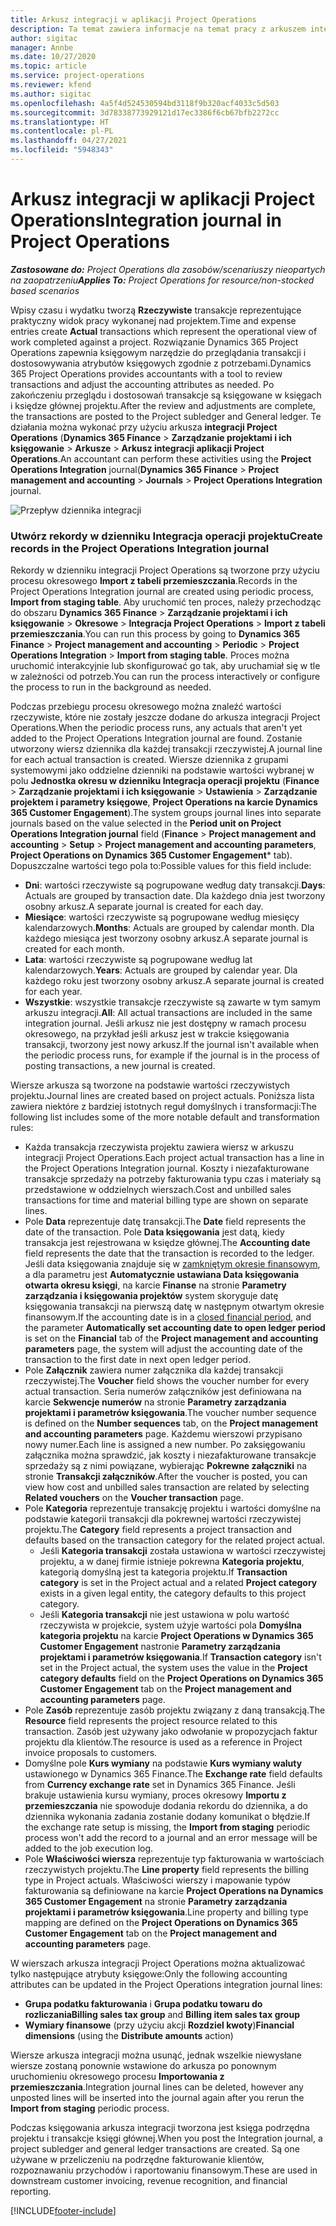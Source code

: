 ```yaml
---
title: Arkusz integracji w aplikacji Project Operations
description: Ta temat zawiera informacje na temat pracy z arkuszem integracji w Project Operations.
author: sigitac
manager: Annbe
ms.date: 10/27/2020
ms.topic: article
ms.service: project-operations
ms.reviewer: kfend
ms.author: sigitac
ms.openlocfilehash: 4a5f4d524530594bd3118f9b320acf4033c5d503
ms.sourcegitcommit: 3d78338773929121d17ec3386f6cb67bfb2272cc
ms.translationtype: HT
ms.contentlocale: pl-PL
ms.lasthandoff: 04/27/2021
ms.locfileid: "5948343"
---
```

# <a name="integration-journal-in-project-operations"></a><span data-ttu-id="f40d1-103">Arkusz integracji w aplikacji Project Operations</span><span class="sxs-lookup"><span data-stu-id="f40d1-103">Integration journal in Project Operations</span></span>

<span data-ttu-id="f40d1-104">_**Zastosowane do:** Project Operations dla zasobów/scenariuszy nieopartych na zaopatrzeniu_</span><span class="sxs-lookup"><span data-stu-id="f40d1-104">_**Applies To:** Project Operations for resource/non-stocked based scenarios_</span></span>

<span data-ttu-id="f40d1-105">Wpisy czasu i wydatku tworzą **Rzeczywiste** transakcje reprezentujące praktyczny widok pracy wykonanej nad projektem.</span><span class="sxs-lookup"><span data-stu-id="f40d1-105">Time and expense entries create **Actual** transactions which represent the operational view of work completed against a project.</span></span> <span data-ttu-id="f40d1-106">Rozwiązanie Dynamics 365 Project Operations zapewnia księgowym narzędzie do przeglądania transakcji i dostosowywania atrybutów księgowych zgodnie z potrzebami.</span><span class="sxs-lookup"><span data-stu-id="f40d1-106">Dynamics 365 Project Operations provides accountants with a tool to review transactions and adjust the accounting attributes as needed.</span></span> <span data-ttu-id="f40d1-107">Po zakończeniu przeglądu i dostosowań transakcje są księgowane w księgach i księdze głównej projektu.</span><span class="sxs-lookup"><span data-stu-id="f40d1-107">After the review and adjustments are complete, the transactions are posted to the Project subledger and General ledger.</span></span> <span data-ttu-id="f40d1-108">Te działania można wykonać przy użyciu arkusza **integracji Project Operations** (**Dynamics 365 Finance** > **Zarządzanie projektami i ich księgowanie** > **Arkusze** > **Arkusz integracji aplikacji Project Operations**.</span><span class="sxs-lookup"><span data-stu-id="f40d1-108">An accountant can perform these activities using the **Project Operations Integration** journal(**Dynamics 365 Finance** > **Project management and accounting** > **Journals** > **Project Operations Integration** journal.</span></span>

![Przepływ dziennika integracji](./media/IntegrationJournal.png)

### <a name="create-records-in-the-project-operations-integration-journal"></a><span data-ttu-id="f40d1-110">Utwórz rekordy w dzienniku Integracja operacji projektu</span><span class="sxs-lookup"><span data-stu-id="f40d1-110">Create records in the Project Operations Integration journal</span></span>

<span data-ttu-id="f40d1-111">Rekordy w dzienniku integracji Project Operations są tworzone przy użyciu procesu okresowego **Import z tabeli przemieszczania**.</span><span class="sxs-lookup"><span data-stu-id="f40d1-111">Records in the Project Operations Integration journal are created using periodic process, **Import from staging table**.</span></span> <span data-ttu-id="f40d1-112">Aby uruchomić ten proces, należy przechodząc do obszaru **Dynamics 365 Finance** > **Zarządzanie projektami i ich księgowanie** > **Okresowe** > **Integracja Project Operations** > **Import z tabeli przemieszczania**.</span><span class="sxs-lookup"><span data-stu-id="f40d1-112">You can run this process by going to **Dynamics 365 Finance** > **Project management and accounting** > **Periodic** > **Project Operations Integration** > **Import from staging table**.</span></span> <span data-ttu-id="f40d1-113">Proces można uruchomić interakcyjnie lub skonfigurować go tak, aby uruchamiał się w tle w zależności od potrzeb.</span><span class="sxs-lookup"><span data-stu-id="f40d1-113">You can run the process interactively or configure the process to run in the background as needed.</span></span>

<span data-ttu-id="f40d1-114">Podczas przebiegu procesu okresowego można znaleźć wartości rzeczywiste, które nie zostały jeszcze dodane do arkusza integracji Project Operations.</span><span class="sxs-lookup"><span data-stu-id="f40d1-114">When the periodic process runs, any actuals that aren't yet added to the Project Operations Integration journal are found.</span></span> <span data-ttu-id="f40d1-115">Zostanie utworzony wiersz dziennika dla każdej transakcji rzeczywistej.</span><span class="sxs-lookup"><span data-stu-id="f40d1-115">A journal line for each actual transaction is created.</span></span>
<span data-ttu-id="f40d1-116">Wiersze dziennika z grupami systemowymi jako oddzielne dzienniki na podstawie wartości wybranej w polu **Jednostka okresu w dzienniku Integracja operacji projektu** (**Finance** > **Zarządzanie projektami i ich księgowanie** > **Ustawienia** > **Zarządzanie projektem i parametry księgowe**, **Project Operations na karcie Dynamics 365 Customer Engagement**).</span><span class="sxs-lookup"><span data-stu-id="f40d1-116">The system groups journal lines into separate journals based on the value selected in the **Period unit on Project Operations Integration journal** field (**Finance** > **Project management and accounting** > **Setup** > **Project management and accounting parameters**, **Project Operations on Dynamics 365 Customer Engagement**\* tab).</span></span> <span data-ttu-id="f40d1-117">Dopuszczalne wartości tego pola to:</span><span class="sxs-lookup"><span data-stu-id="f40d1-117">Possible values for this field include:</span></span>

  - <span data-ttu-id="f40d1-118">**Dni**: wartości rzeczywiste są pogrupowane według daty transakcji.</span><span class="sxs-lookup"><span data-stu-id="f40d1-118">**Days**: Actuals are grouped by transaction date.</span></span> <span data-ttu-id="f40d1-119">Dla każdego dnia jest tworzony osobny arkusz.</span><span class="sxs-lookup"><span data-stu-id="f40d1-119">A separate journal is created for each day.</span></span>
  - <span data-ttu-id="f40d1-120">**Miesiące**: wartości rzeczywiste są pogrupowane według miesięcy kalendarzowych.</span><span class="sxs-lookup"><span data-stu-id="f40d1-120">**Months**: Actuals are grouped by calendar month.</span></span> <span data-ttu-id="f40d1-121">Dla każdego miesiąca jest tworzony osobny arkusz.</span><span class="sxs-lookup"><span data-stu-id="f40d1-121">A separate journal is created for each month.</span></span>
  - <span data-ttu-id="f40d1-122">**Lata**: wartości rzeczywiste są pogrupowane według lat kalendarzowych.</span><span class="sxs-lookup"><span data-stu-id="f40d1-122">**Years**: Actuals are grouped by calendar year.</span></span> <span data-ttu-id="f40d1-123">Dla każdego roku jest tworzony osobny arkusz.</span><span class="sxs-lookup"><span data-stu-id="f40d1-123">A separate journal is created for each year.</span></span>
  - <span data-ttu-id="f40d1-124">**Wszystkie**: wszystkie transakcje rzeczywiste są zawarte w tym samym arkuszu integracji.</span><span class="sxs-lookup"><span data-stu-id="f40d1-124">**All**: All actual transactions are included in the same integration journal.</span></span> <span data-ttu-id="f40d1-125">Jeśli arkusz nie jest dostępny w ramach procesu okresowego, na przykład jeśli arkusz jest w trakcie księgowania transakcji, tworzony jest nowy arkusz.</span><span class="sxs-lookup"><span data-stu-id="f40d1-125">If the journal isn't available when the periodic process runs, for example if the journal is in the process of posting transactions, a new journal is created.</span></span>

<span data-ttu-id="f40d1-126">Wiersze arkusza są tworzone na podstawie wartości rzeczywistych projektu.</span><span class="sxs-lookup"><span data-stu-id="f40d1-126">Journal lines are created based on project actuals.</span></span> <span data-ttu-id="f40d1-127">Poniższa lista zawiera niektóre z bardziej istotnych reguł domyślnych i transformacji:</span><span class="sxs-lookup"><span data-stu-id="f40d1-127">The following list includes some of the more notable default and transformation rules:</span></span>

  - <span data-ttu-id="f40d1-128">Każda transakcja rzeczywista projektu zawiera wiersz w arkuszu integracji Project Operations.</span><span class="sxs-lookup"><span data-stu-id="f40d1-128">Each project actual transaction has a line in the Project Operations Integration journal.</span></span> <span data-ttu-id="f40d1-129">Koszty i niezafakturowane transakcje sprzedaży na potrzeby fakturowania typu czas i materiały są przedstawione w oddzielnych wierszach.</span><span class="sxs-lookup"><span data-stu-id="f40d1-129">Cost and unbilled sales transactions for time and material billing type are shown on separate lines.</span></span>
  - <span data-ttu-id="f40d1-130">Pole **Data** reprezentuje datę transakcji.</span><span class="sxs-lookup"><span data-stu-id="f40d1-130">The **Date** field represents the date of the transaction.</span></span> <span data-ttu-id="f40d1-131">Pole **Data księgowania** jest datą, kiedy transakcja jest rejestrowana w księdze głównej.</span><span class="sxs-lookup"><span data-stu-id="f40d1-131">The **Accounting date** field represents the date that the transaction is recorded to the ledger.</span></span> <span data-ttu-id="f40d1-132">Jeśli data księgowania znajduje się w [zamkniętym okresie finansowym](/dynamics365/finance/general-ledger/close-general-ledger-at-period-end), a dla parametru jest **Automatycznie ustawiana Data księgowania otwarta okresu księgi**, na karcie **Finanse** na stronie **Parametry zarządzania i księgowania projektów** system skoryguje datę księgowania transakcji na pierwszą datę w następnym otwartym okresie finansowym.</span><span class="sxs-lookup"><span data-stu-id="f40d1-132">If the accounting date is in a [closed financial period](/dynamics365/finance/general-ledger/close-general-ledger-at-period-end), and the parameter **Automatically set accounting date to open ledger period** is set on the **Financial** tab of the **Project management and accounting parameters** page, the system will adjust the accounting date of the transaction to the first date in next open ledger period.</span></span>
  - <span data-ttu-id="f40d1-133">Pole **Załącznik** zawiera numer załącznika dla każdej transakcji rzeczywistej.</span><span class="sxs-lookup"><span data-stu-id="f40d1-133">The **Voucher** field shows the voucher number for every actual transaction.</span></span> <span data-ttu-id="f40d1-134">Seria numerów załączników jest definiowana na karcie **Sekwencje numerów** na stronie **Parametry zarządzania projektami i parametrów księgowania**.</span><span class="sxs-lookup"><span data-stu-id="f40d1-134">The voucher number sequence is defined on the **Number sequences** tab, on the **Project management and accounting parameters** page.</span></span> <span data-ttu-id="f40d1-135">Każdemu wierszowi przypisano nowy numer.</span><span class="sxs-lookup"><span data-stu-id="f40d1-135">Each line is assigned a new number.</span></span> <span data-ttu-id="f40d1-136">Po zaksięgowaniu załącznika można sprawdzić, jak koszty i niezafakturowane transakcje sprzedaży są z nimi powiązane, wybierając **Pokrewne załączniki** na stronie **Transakcji załączników**.</span><span class="sxs-lookup"><span data-stu-id="f40d1-136">After the voucher is posted, you can view how cost and unbilled sales transaction are related by selecting **Related vouchers** on the **Voucher transaction** page.</span></span>
  - <span data-ttu-id="f40d1-137">Pole **Kategoria** reprezentuje transakcję projektu i wartości domyślne na podstawie kategorii transakcji dla pokrewnej wartości rzeczywistej projektu.</span><span class="sxs-lookup"><span data-stu-id="f40d1-137">The **Category** field represents a project transaction and defaults based on the transaction category for the related project actual.</span></span>
    - <span data-ttu-id="f40d1-138">Jeśli **Kategoria transakcji** została ustawiona w wartości rzeczywistej projektu, a w danej firmie istnieje pokrewna **Kategoria projektu**, kategorią domyślną jest ta kategoria projektu.</span><span class="sxs-lookup"><span data-stu-id="f40d1-138">If **Transaction category** is set in the Project actual and a related **Project category** exists in a given legal entity, the category defaults to this project category.</span></span>
    - <span data-ttu-id="f40d1-139">Jeśli **Kategoria transakcji** nie jest ustawiona w polu wartość rzeczywista w projekcie, system użyje wartości pola **Domyślna kategoria projektu** na karcie **Project Operations w Dynamics 365 Customer Engagement** nastronie **Parametry zarządzania projektami i parametrów księgowania**.</span><span class="sxs-lookup"><span data-stu-id="f40d1-139">If **Transaction category** isn't set in the Project actual, the system uses the value in the **Project category defaults** field on the **Project Operations on Dynamics 365 Customer Engagement** tab on the **Project management and accounting parameters** page.</span></span>
  - <span data-ttu-id="f40d1-140">Pole **Zasób** reprezentuje zasób projektu związany z daną transakcją.</span><span class="sxs-lookup"><span data-stu-id="f40d1-140">The **Resource** field represents the project resource related to this transaction.</span></span> <span data-ttu-id="f40d1-141">Zasób jest używany jako odwołanie w propozycjach faktur projektu dla klientów.</span><span class="sxs-lookup"><span data-stu-id="f40d1-141">The resource is used as a reference in Project invoice proposals to customers.</span></span>
  - <span data-ttu-id="f40d1-142">Domyślne pole **Kurs wymiany** na podstawie **Kurs wymiany waluty** ustawionego w Dynamics 365 Finance.</span><span class="sxs-lookup"><span data-stu-id="f40d1-142">The **Exchange rate** field defaults from **Currency exchange rate** set in Dynamics 365 Finance.</span></span> <span data-ttu-id="f40d1-143">Jeśli brakuje ustawienia kursu wymiany, proces okresowy **Importu z przemieszczania** nie spowoduje dodania rekordu do dziennika, a do dziennika wykonania zadania zostanie dodany komunikat o błędzie.</span><span class="sxs-lookup"><span data-stu-id="f40d1-143">If the exchange rate setup is missing, the **Import from staging** periodic process won't add the record to a journal and an error message will be added to the job execution log.</span></span>
  - <span data-ttu-id="f40d1-144">Pole **Właściwości wiersza** reprezentuje typ fakturowania w wartościach rzeczywistych projektu.</span><span class="sxs-lookup"><span data-stu-id="f40d1-144">The **Line property** field represents the billing type in Project actuals.</span></span> <span data-ttu-id="f40d1-145">Właściwości wierszy i mapowanie typów fakturowania są definiowane na karcie **Project Operations na Dynamics 365 Customer Engagement** na stronie **Parametry zarządzania projektami i parametrów księgowania**.</span><span class="sxs-lookup"><span data-stu-id="f40d1-145">Line property and billing type mapping are defined on the **Project Operations on Dynamics 365 Customer Engagement** tab on the **Project management and accounting parameters** page.</span></span>

<span data-ttu-id="f40d1-146">W wierszach arkusza integracji Project Operations można aktualizować tylko następujące atrybuty księgowe:</span><span class="sxs-lookup"><span data-stu-id="f40d1-146">Only the following accounting attributes can be updated in the Project Operations integration journal lines:</span></span>

- <span data-ttu-id="f40d1-147">**Grupa podatku fakturowania** i **Grupa podatku towaru do rozliczania**</span><span class="sxs-lookup"><span data-stu-id="f40d1-147">**Billing sales tax group** and **Billing item sales tax group**</span></span>
- <span data-ttu-id="f40d1-148">**Wymiary finansowe** (przy użyciu akcji **Rozdziel kwoty**)</span><span class="sxs-lookup"><span data-stu-id="f40d1-148">**Financial dimensions** (using the **Distribute amounts** action)</span></span>

<span data-ttu-id="f40d1-149">Wiersze arkusza integracji można usunąć, jednak wszelkie niewysłane wiersze zostaną ponownie wstawione do arkusza po ponownym uruchomieniu okresowego procesu **Importowania z przemieszczania**.</span><span class="sxs-lookup"><span data-stu-id="f40d1-149">Integration journal lines can be deleted, however any unposted lines will be inserted into the journal again after you rerun the **Import from staging** periodic process.</span></span>

<span data-ttu-id="f40d1-150">Podczas księgowania arkusza integracji tworzona jest księga podrzędna projektu i transakcje księgi głównej.</span><span class="sxs-lookup"><span data-stu-id="f40d1-150">When you post the Integration journal, a project subledger and general ledger transactions are created.</span></span> <span data-ttu-id="f40d1-151">Są one używane w przeliczeniu na podrzędne fakturowanie klientów, rozpoznawaniu przychodów i raportowaniu finansowym.</span><span class="sxs-lookup"><span data-stu-id="f40d1-151">These are used in downstream customer invoicing, revenue recognition, and financial reporting.</span></span>


[!INCLUDE[footer-include](../includes/footer-banner.md)]